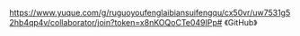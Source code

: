 https://www.yuque.com/g/ruguoyoufenglaibiansuifengqu/cx50vr/uw7531g52hb4qp4v/collaborator/join?token=x8nKOQoCTe049IPp# 《GitHub》